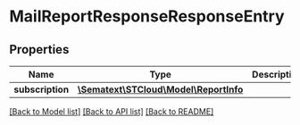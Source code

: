 # MailReportResponseResponseEntry

## Properties
Name | Type | Description | Notes
------------ | ------------- | ------------- | -------------
**subscription** | [**\Sematext\STCloud\Model\ReportInfo**](ReportInfo.md) |  | [optional] 

[[Back to Model list]](../../README.md#documentation-for-models) [[Back to API list]](../../README.md#documentation-for-api-endpoints) [[Back to README]](../../README.md)


